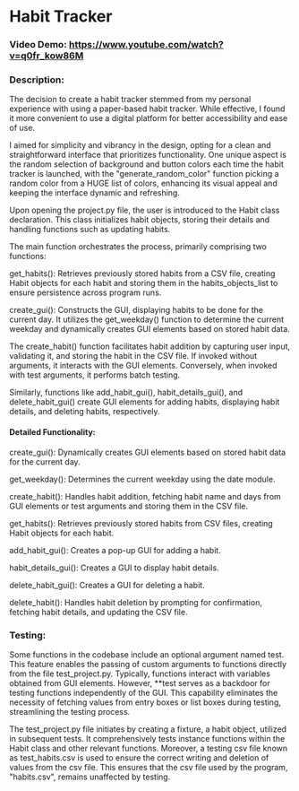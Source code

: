   # Habit Tracker
  ### Video Demo:  https://www.youtube.com/watch?v=q0fr_kow86M
  ### Description:
The decision to create a habit tracker stemmed from my personal experience with using a paper-based habit tracker. While effective, I found it more convenient to use a digital platform for better accessibility and ease of use.

I aimed for simplicity and vibrancy in the design, opting for a clean and straightforward interface that prioritizes functionality. One unique aspect is the random selection of background and button colors each time the habit tracker is launched, with the "generate_random_color" function picking a random color from a HUGE list of colors, enhancing its visual appeal and keeping the interface dynamic and refreshing.

  Upon opening the project.py file, the user is introduced to the Habit class declaration. This class initializes habit objects, storing their details and handling functions such as updating habits.

The main function orchestrates the process, primarily comprising two functions:

get_habits(): Retrieves previously stored habits from a CSV file, creating Habit objects for each habit and storing them in the habits_objects_list to ensure persistence across program runs.

create_gui(): Constructs the GUI, displaying habits to be done for the current day. It utilizes the get_weekday() function to determine the current weekday and dynamically creates GUI elements based on stored habit data.

The create_habit() function facilitates habit addition by capturing user input, validating it, and storing the habit in the CSV file. If invoked without arguments, it interacts with the GUI elements. Conversely, when invoked with test arguments, it performs batch testing.

Similarly, functions like add_habit_gui(), habit_details_gui(), and delete_habit_gui() create GUI elements for adding habits, displaying habit details, and deleting habits, respectively.

#### Detailed Functionality:

create_gui(): Dynamically creates GUI elements based on stored habit data for the current day.

get_weekday(): Determines the current weekday using the date module.

create_habit(): Handles habit addition, fetching habit name and days from GUI elements or test arguments and storing them in the CSV file.

get_habits(): Retrieves previously stored habits from CSV files, creating Habit objects for each habit.

add_habit_gui(): Creates a pop-up GUI for adding a habit.

habit_details_gui(): Creates a GUI to display habit details.

delete_habit_gui(): Creates a GUI for deleting a habit.

delete_habit(): Handles habit deletion by prompting for confirmation, fetching habit details, and updating the CSV file.

### Testing:

Some functions in the codebase include an optional argument named test. This feature enables the passing of custom arguments to functions directly from the file test_project.py. Typically, functions interact with variables obtained from GUI elements. However, **test serves as a backdoor for testing functions independently of the GUI. This capability eliminates the necessity of fetching values from entry boxes or list boxes during testing, streamlining the testing process.

The test_project.py file initiates by creating a fixture, a habit object, utilized in subsequent tests. It comprehensively tests instance functions within the Habit class and other relevant functions. Moreover, a testing csv file known as test_habits.csv is used to ensure the correct writing and deletion of values from the csv file. This ensures that the csv file used by the program, "habits.csv", remains unaffected by testing.

